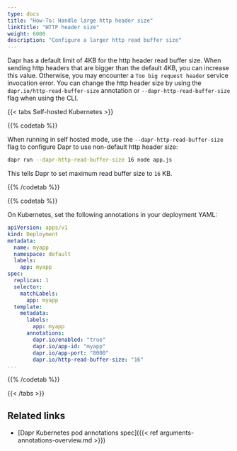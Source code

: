```yaml
---
type: docs
title: "How-To: Handle large http header size"
linkTitle: "HTTP header size"
weight: 6000
description: "Configure a larger http read buffer size"
---
```


Dapr has a default limit of 4KB for the http header read buffer size.  When sending http headers that are bigger than the default 4KB, you can increase this value. Otherwise, you may encounter a `Too big request header` service invocation error. You can change the http header size by using the `dapr.io/http-read-buffer-size` annotation or `--dapr-http-read-buffer-size` flag when using the CLI.



{{< tabs Self-hosted Kubernetes >}}

{{% codetab %}}

When running in self hosted mode, use the `--dapr-http-read-buffer-size` flag to configure Dapr to use non-default http header size:

```bash
dapr run --dapr-http-read-buffer-size 16 node app.js
```
This tells Dapr to set maximum read buffer size to `16` KB.

{{% /codetab %}}


{{% codetab %}}

On Kubernetes, set the following annotations in your deployment YAML:
```yaml
apiVersion: apps/v1
kind: Deployment
metadata:
  name: myapp
  namespace: default
  labels:
    app: myapp
spec:
  replicas: 1
  selector:
    matchLabels:
      app: myapp
  template:
    metadata:
      labels:
        app: myapp
      annotations:
        dapr.io/enabled: "true"
        dapr.io/app-id: "myapp"
        dapr.io/app-port: "8000"
        dapr.io/http-read-buffer-size: "16"
...
```

{{% /codetab %}}

{{< /tabs >}}

## Related links
- [Dapr Kubernetes pod annotations spec]({{< ref arguments-annotations-overview.md >}})
